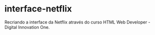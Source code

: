 # interface-netflix
Recriando a interface da Netflix através do curso HTML Web Developer - Digital Innovation One.
